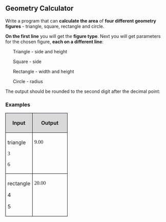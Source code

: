 <H2 CLASS="western">Geometry Calculator</H2>
  
<P STYLE="margin-top: 0.06in">Write a program that can <B>calculate
the area</B> of <B>four different geometry figures</B> - triangle,
square, rectangle and circle.</P>
<P STYLE="margin-top: 0.06in"><B>On the first line</B> you will get
the <B>figure type</B>. Next you will get parameters for the chosen
figure, <B>each on a different line</B>:</P>
<UL>
	  <P STYLE="margin-top: 0.06in">Triangle - side and height</P>
	  <P STYLE="margin-top: 0.06in">Square - side</P>
	  <P STYLE="margin-top: 0.06in">Rectangle - width and height</P>
	  <P STYLE="margin-top: 0.06in">Circle - radius</P>
</UL>
<P STYLE="margin-top: 0.06in">The output should be rounded to the
second digit after the decimal point:</P>
<H3 CLASS="western">Examples</H3>
<TABLE WIDTH=176 CELLPADDING=4 CELLSPACING=0>
	<COL WIDTH=61>
	<COL WIDTH=97>
	<TR VALIGN=TOP>
		<TD WIDTH=61 BGCOLOR="#d9d9d9" STYLE="border: 1px solid #00000a; padding-top: 0.04in; padding-bottom: 0.04in; padding-left: 0.06in; padding-right: 0.06in">
			<P ALIGN=CENTER><B>Input</B></P>
		</TD>
		<TD WIDTH=97 BGCOLOR="#d9d9d9" STYLE="border: 1px solid #00000a; padding-top: 0.04in; padding-bottom: 0.04in; padding-left: 0.06in; padding-right: 0.06in">
			<P ALIGN=CENTER><B>Output</B></P>
		</TD>
	</TR>
	<TR VALIGN=TOP>
		<TD WIDTH=61 STYLE="border: 1px solid #00000a; padding-top: 0.04in; padding-bottom: 0.04in; padding-left: 0.06in; padding-right: 0.06in">
			<P STYLE="margin-bottom: 0in">triangle</P>
			<P STYLE="margin-bottom: 0in"><FONT FACE="Consolas, serif">3</FONT></P>
			<P><FONT FACE="Consolas, serif">6</FONT></P>
		</TD>
		<TD WIDTH=97 STYLE="border: 1px solid #00000a; padding-top: 0.04in; padding-bottom: 0.04in; padding-left: 0.06in; padding-right: 0.06in">
			<P><FONT FACE="Consolas, serif">9.00</FONT></P>
		</TD>
	</TR>
	<TR VALIGN=TOP>
		<TD WIDTH=61 STYLE="border: 1px solid #00000a; padding-top: 0.04in; padding-bottom: 0.04in; padding-left: 0.06in; padding-right: 0.06in">
			<P STYLE="margin-bottom: 0in">rectangle</P>
			<P STYLE="margin-bottom: 0in">4</P>
			<P>5</P>
		</TD>
		<TD WIDTH=97 STYLE="border: 1px solid #00000a; padding-top: 0.04in; padding-bottom: 0.04in; padding-left: 0.06in; padding-right: 0.06in">
			<P><FONT FACE="Consolas, serif">20.00</FONT></P>
		</TD>
	</TR>
</TABLE>